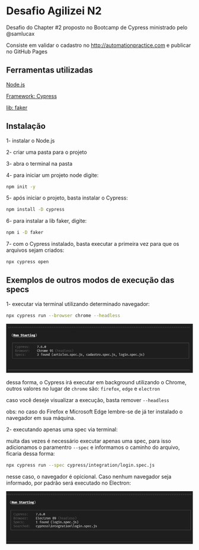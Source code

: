 # Desafio Agilizei N2

Desafio do Chapter #2 proposto no Bootcamp de Cypress ministrado pelo @samlucax

Consiste em validar o cadastro no <http://automationpractice.com> e publicar no GitHub Pages

## Ferramentas utilizadas

[Node.js](https://nodejs.org/)

[Framework: Cypress](https://www.cypress.io/)

[lib: faker](https://github.com/Marak/Faker.js)

## Instalação

1- instalar o Node.js

2- criar uma pasta para o projeto

3- abra o terminal na pasta

4- para iniciar um projeto node digite:

```bash
npm init -y
```

5- após iniciar o projeto, basta instalar o Cypress:

````bash
npm install -D cypress
````

6- para instalar a lib faker, digite:

````bash
npm i -D faker
````

7- com o Cypress instalado, basta executar a primeira vez para que os arquivos sejam criados:

````bash
npx cypress open
````

## Exemplos de outros modos de execução das specs

1- executar via terminal utilizando determinado navegador:

````bash
npx cypress run --browser chrome --headless
````

![browser-chorme](https://github.com/mhanelia/bootcamp-m2/blob/master/doc/chrome.png)

dessa forma, o Cypress irá executar em background utilizando o Chrome, outros valores no lugar de `chrome` são: `firefox`, `edge` e `electron`

caso você deseje visualizar a execução, basta remover `--headless`

obs: no caso do Firefox e Microsoft Edge lembre-se de já ter instalado o navegador em sua máquina.

2- executando apenas uma spec via terminal:

muita das vezes é necessário executar apenas uma spec, para isso adicionamos o paramentro `--spec` e informamos o caminho do arquivo, ficaria dessa forma:

````bash
npx cypress run --spec cypress/integration/login.spec.js
````

nesse caso, o navegador é opicional. Caso nenhum navegador seja informado, por padrão será executado no Electron:

![spec-electron](https://github.com/mhanelia/bootcamp-m2/blob/master/doc/spec.png)
